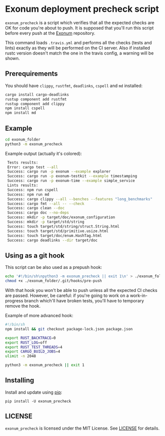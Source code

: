 # Exonum deployment precheck script

`exonum_precheck` is a script which verifies that all the expected checks are OK for code you're about to push.
It is supposed that you'll run this script before every push at the [Exonum](https://github.com/exonum/exonum) repository.

This command loads `.travis.yml` and performs all the checks (tests and lints) exactly as they will be performed on the CI server.
Also if installed rustc version doesn't match the one in the travis config, a warning will be shown.

## Prerequirements

You should have `clippy`, `rustfmt`, `deadlinks`, `cspell` and `md` installed:

```sh
cargo install cargo-deadlinks
rustup component add rustfmt
rustup component add clippy
npm install cspell
npm install md
```

## Example

```sh
cd exonum_folder
python3 -m exonum_precheck
```

Example output (actually it's colored):
```sh
 Tests results:
 Error: cargo test --all
 Success: cargo run -p exonum --example explorer
 Success: cargo run -p exonum-testkit --example timestamping
 Success: cargo run -p exonum-time --example simple_service
 Lints results:
 Success: npm run cspell
 Success: npm run md
 Success: cargo clippy --all --benches --features "long_benchmarks"
 Success: cargo fmt --all -- --check
 Success: cargo clean --doc
 Success: cargo doc --no-deps
 Success: mkdir -p target/doc/exonum_configuration
 Success: mkdir -p target/std/string
 Success: touch target/std/string/struct.String.html
 Success: touch target/std/primitive.usize.html
 Success: touch target/doc/enum.HashTag.html
 Success: cargo deadlinks --dir target/doc
```

## Using as a git hook

This script can be also used as a prepush hook:
```sh
echo '#!/bin/sh\npython3 -m exonum_precheck || exit 1\n' > ./exonum_folder/.git/hooks/pre-push
chmod +x ./exonum_folder/.git/hooks/pre-push
```

With that hook you won't be able to push unless all the expected CI checks are passed.
However, be careful: if you're going to work on a work-in-progress branch which'll have broken tests, you'll have to temporary remove the hook.

Example of more advanced hook:

```sh
#!/bin/sh
npm install && git checkout package-lock.json package.json

export RUST_BACKTRACE=0
export RUST_LOG=off
export RUST_TEST_THREADS=4
export CARGO_BUILD_JOBS=4
ulimit -n 2048

python3 -m exonum_precheck || exit 1
```

## Installing

Install and update using [pip](https://pip.pypa.io/en/stable/quickstart/):

```
pip install -U exonum_precheck
```

## LICENSE

`exonum_precheck` is licensed under the MIT License.
See [LICENSE](LICENSE) for details.
